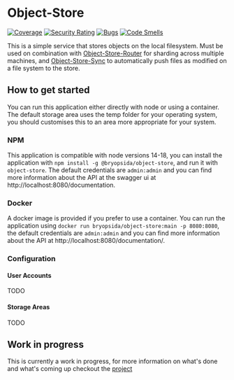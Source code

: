 # Object-Store

[![Coverage](https://sonarcloud.io/api/project_badges/measure?project=curium-rocks_object-store&metric=coverage)](https://sonarcloud.io/summary/new_code?id=curium-rocks_object-store) [![Security Rating](https://sonarcloud.io/api/project_badges/measure?project=curium-rocks_object-store&metric=security_rating)](https://sonarcloud.io/summary/new_code?id=curium-rocks_object-store) [![Bugs](https://sonarcloud.io/api/project_badges/measure?project=curium-rocks_object-store&metric=bugs)](https://sonarcloud.io/summary/new_code?id=curium-rocks_object-store) [![Code Smells](https://sonarcloud.io/api/project_badges/measure?project=curium-rocks_object-store&metric=code_smells)](https://sonarcloud.io/summary/new_code?id=curium-rocks_object-store)

This is a simple service that stores objects on the local filesystem. Must be used on combination with [Object-Store-Router](https://github.com/curium-rocks/object-store-router) for sharding across multiple machines, and [Object-Store-Sync](https://github.com/curium-rocks/object-store-sync) to automatically push files as modified on a file system to the store.

## How to get started

You can run this application either directly with node or using a container. The default storage area uses the temp folder for your operating system, you should customises this to an area more appropriate for your system.

### NPM

This application is compatible with node versions 14-18, you can install the application with `npm install -g @bryopsida/object-store`, and run it with `object-store`. The default credentials are `admin:admin` and you can find more information about the API at the swagger ui at http://localhost:8080/documentation.

### Docker

A docker image is provided if you prefer to use a container. You can run the application using `docker run bryopsida/object-store:main -p 8080:8080`, the default credentials are `admin:admin` and you can find more information about the API at http://localhost:8080/documentation/.

### Configuration

#### User Accounts

TODO

#### Storage Areas

TODO

## Work in progress

This is currently a work in progress, for more information on what's done and what's coming up checkout the [project](https://github.com/users/curium-rocks/projects/2/views/2)
